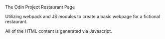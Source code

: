 The Odin Project Restaurant Page

Utilizing webpack and JS modules to create a basic webpage for a fictional restaurant.

All of the HTML content is generated via Javascript.
